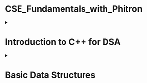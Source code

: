 # CSE_Fundamentals_with_Phitron

<details>
<summary>
  
# Introduction to C++ for DSA
</summary><blockquote>
  
<details>
<summary>
  
## 1-4 Setprecision in C++
</summary>
<p>Since a format specifier does not exist in C++, how can we set precision in a float value? For instance, If we want to shrink 2.568741 to 2.57, how can we do it?</p>
<h5>The method is as follows-</h5>
  
  ```c++
  float a;
  cin >> a;
  cout << fixed << setprecision(2) << a;
  ```
</details>
<details>
<summary>
  
## 1-6 min() and max() Built-in function in C++
</summary>
<p>In C++, the min() and max() functions can be used to find the minimum and maximum values between two or more variables. Here are two example usages:</p>
<h5>Between Two Numbers:</h5>
  
  ```c++
  int minimumValue = min(a, b);
  int maximumValue = max(a, b);
  ```
<h5>Among More Than Two Numbers:</h5>
  
  ```c++
  int minimumValue = min({a, b, c});
  int maximumValue = max({a, b, c});
  ```
 <p>Time Complexity - O(1)</p>
</details>
<details>
<summary>
  
## 1-7 swap() Built-in Function in C++
</summary>
<p>The swap() function in C++ is used to exchange the values of two variables.</p>
<h5>Syntax-</h5>
  
  ```c++
  swap(a, b);
  ```
</details>
<details>
<summary>
  
## 1-8 String Input and Output in C++
</summary>
<p>cin object reads input until the next whitespace character (e.g., space, tab, or newline). To read an entire line of input, we can use getline()</p>
<h5>Syntax 1-</h5>
  
  ```c++
  char S[100];
  cin.getline(S, 100);
  ```
<h5>Syntax 2-</h5>
  
  ```c++
  string S;
  getline(cin, S);
  ```
<p>It's important to note that getline() reads input until a newline character is encountered, but it discards the newline character itself. If we need to process the newline character, we can use <strong>cin.ignore()</strong> or handle it separately.</p>
<p>Here is a problem we often face</p>
<img src="https://i.ibb.co/wpmN14J/Capture.png" alt="problem picture" style="width:400px;height:321px;">
<p>The reason we're not getting the desired value for string <strong>B</strong> is that when we use the <strong>getline(cin, B)</strong> function after reading an integer <strong>A</strong> using <strong>cin >> A</strong>, there is a newline character <strong>(\n)</strong> left in the input stream. The <strong>getline()</strong> function reads until it encounters a newline character, so it immediately reads that leftover newline character and assigns an empty string to <strong>B</strong>.</p>
<p>To fix this issue, we can add an extra <strong>cin.ignore()</strong> statement before the <strong>getline()</strong> function to discard the newline character. Here's the modified code:</p>
  
  ```c++
  #include <iostream>
  using namespace std;

int main() {
int A;
cin >> A;
cout << A << endl;

    cin.ignore(); // Add this line to discard the newline character

    string B;
    getline(cin, B);
    cout << B << endl;

    return 0;

}

````
</details>
<details>
<summary>

## 2-3 Create Dynamic Array
</summary>
<p>To create a dynamic array in C++, we can use pointers and allocate memory on the heap using the new operator. Here's an example of creating a dynamic array:</p>

```c++
int* dynamicArray = new int[size];
````

<h5>To Delete an array:</h5>
  
  ```c++
  delete[] dynamicArray;
  ```
</details>
<details>
<summary>
  
## 2-6 Return Dynamic Array from Function
</summary>
<p>It's important to note that directly returning a static array from a function is not possible because the lifetime of a static array is limited to the scope in which it is defined. This means that when a function finishes its work, the static array, along with all the variables declared inside it, will be deleted from the stack memory.</p>
<p>If we want to return an array from a function, we must have to make a dynamic array. Moreover, the return type of the function will be a pointer (*).</p>
<h5>Syntax below:</h5>
  
  ```c++
  int *dynamicArrayFun()
    {
      int *ary = new int[5];
      for (int i = 0; i < 5; i++)
      {
        ary[i] = i;
      }
    }
    int main()
    {
      int *myArray = dynamicArrayFun();
      return 0;
    }
  ```
<h5>To Delete an array:</h5>
  
  ```c++
  delete[] myArray;
  ```
</details>
<details>
<summary>
  
## 3-5 Return Object from Function
</summary>
<p>Unlike returning an array, we don't need to make it dynamic. We can return an object from a function, even if it is a static object.</p>
<h3>Syntax for returning a static object:</h3>
  
  ```c++
  class MyClass
    {
    public:
      int val_1;
      int val_2;
      MyClass(int val_1, int val_2)
      {
        this->val_1 = val_1;
        this->val_2 = val_2;
      }
    };
    MyClass myFun()
    {
      MyClass obj(5, 10);
      return obj;
    }
 int main()
   {
     MyClass obj = myFun();
     cout << obj.val_1 << " " << obj.val_2;
     return 0;
   }
  ```
<h3>Syntax for returning a dynamic object:</h3>
<p>To return a dynamic object, we can apply two approach</p>
<h5>Syntax 1 (Similar to the dynamic array method):</h5>
  
  ```c++
 class MyClass
  {
   public:
    int val_1;
    int val_2;
    MyClass(int val_1, int val_2)
     {
      this->val_1 = val_1;
      this->val_2 = val_2;
     }
   };

MyClass *myFun()
{
MyClass *dynamicObj = new MyClass(50, 100);
return dynamicObj;
}

int main()
{
MyClass \*obj = myFun();
cout << obj->val_1 << " " << obj->val_2;
return 0;
}

````
<h5>Syntax 2:</h5>

```c++
class MyClass
{
public:
    int val_1;
    int val_2;
    MyClass(int val_1, int val_2)
    {
        this->val_1 = val_1;
        this->val_2 = val_2;
    }
};

MyClass myFun()
{
    MyClass *dynamicObj = new MyClass(50, 100);
    return *dynamicObj;
}

int main()
{
    MyClass obj = myFun();
    cout << obj.val_1 << " " << obj.val_2;
    return 0;
}
````

</details>

<details>
<summary>
  
## 3-7 Access Values of Dynamic Object
</summary>
<p>To access the values of a dynamic object in C++, we need to use the arrow operator (->) with the pointer to the object.</p>
<h5>Syntax:</h5>
  
  ```c++
  MyClass* dynamicObj = new MyClass(50, 100);
  cout << dynamicObj->val_1 << " " << dynamicObj->val_2;
  ```
<p>There is an alternative approach, first we can dereferenced using the * operator to obtain the underlying object. Then, we can use the dot operator (.) to access the members of the object.</p>
<h5>Syntax:</h5>
  
  ```c++
  MyClass* dynamicObj = new MyClass(50, 100);
  cout << (*dynamicObj).val_1 << " " << (*dynamicObj).val_2;
  ```
</details>
<details>
<summary>
  
## 3-8 sort() Function in C++

</summary>
<h5>Sorting Syntax for Array:</h5>
  
  ```c++
  sort(a, a + n);
  ```
<h5>Sorting Syntax for String:</h5>
  
  ```c++
  sort(s.begin(), s.end());
  ```
<p>The sort() function in C++ is used to sort elements in a given range. It has three parts - <strong>start_iterator</strong>, <strong>end_iterator</strong> and <strong>comparison_operator</strong>. Comparison_operator is an optional parameter to specify the custom comparison function or predicate. If not provided, the default < operator is used for sorting in ascending order.</p>
<p>Bear in mind, When we call <strong>sort(a, a+n)</strong>, the range to be sorted includes the elements from <strong>a</strong> (inclusive) up to <strong>a+n</strong> (exclusive). In other words, the <strong>sort()</strong> function sorts the elements before the end iterator <strong>a + n</strong>. If we call <strong>sort(a, a+5)</strong>, it will sort before <strong>a+5</strong></p>
<h5>Here is a picture for better understanding</h5>
<img src="https://i.ibb.co/9T2d7Rq/Capture.png" alt="Sort picture" style="width:500px;height:142px;">
<p><strong>Time complexity: </strong> Time complexity of <strong>sort()</strong> function is <strong>O(N log N)</strong>, which is better than <strong>selection sort</strong></p>
</details>
<details>
<summary>
  
## 5-1 String in C++
</summary>
<p>Source link: https://cplusplus.com/reference/string/string/</p>
<h5>Capacity:</h5>
  <ul>
    <li><strong>s.size()</strong> -> returns the size of the string.</li>
    <li><strong>s.max_size()</strong> -> returns the maximum size that string can hold.</li>
    <li><strong>s.capacity()</strong> -> returns current available capacity of the string.</li>
    <li><strong>s.clear()</strong> -> clear the string.</li>
    <li><strong>s.empty()</strong> -> return true/false if the string is empty.</li>
    <li><strong>s.resize(new_size, fill_char)</strong> -> change the size of the string.</li>
  </ul>
<h5>Element access:</h5>
  <ul>
    <li><strong>S[i]</strong> -> access the ith index of the string.</li>
    <li><strong>s.at(i)</strong> -> access the ith index of the string.</li>
    <li><strong>s.back()</strong> -> access the last element of the string.</li>
    <li><strong>s.front()</strong> -> access the first element of the string.</li>
  </ul>
 <h5>Modifiers:</h5>
  <ul>
    <li><strong>s+=</strong> -> append another string.</li>
    <li><strong>s.append("Hello")</strong> -> to append different strings to s. Each call to append() adds the specified string to the end of s</li>
    <li><strong>s.push_back("H")</strong> -> add character to the last of the string.</li>
    <li><strong>s.pop_back()</strong> -> remove the last character of the string.</li>
    <li><strong>s=</strong> -> assign string.</li>
    <li><strong>s.assign("Goodbye")</strong> -> assign string.</li>
    <li><strong>s.erase(5)</strong> -> erase characters from the string.</li>
    <li><strong>s.replace(6, 5, "C++")</strong> -> replace a portion of the string.</li>
    <li><strong>s.insert(6, "C++ ")</strong> -> insert a portion to a specific position.</li>
  </ul>
  <h5>Iterators:</h5>
  <ul>
    <li><strong>s.begin()</strong> -> pointer to the first element.</li>
    <li><strong>s.end()</strong> -> pointer to the next element after the last element of the string.</li>
</details>
<details>
<summary>
  
## 5-8 Stringstream in C++
</summary>
<p>Stringstream provides a convenient way to extract values from strings or concatenate values into a string.</p>
<h5>To extract values from strings:</h5>
  
  ```c++
    string sentence = "Hello world!";
    stringstream ss(sentence); // Create a stringstream object with the sentence string

    string word;
    while (ss >> word)
    {
        cout << word << endl; // Output each extracted word
    }

````
<h5>To concatenate values into a string:</h5>

```c++
  string word_1 = "Hello";
  string word_2 = "world!";

  stringstream ss;
  ss << word_1 << " " << word_2;
  string result = ss.str();
  cout << result << endl;
````

</details>
<details>
<summary>
  
## 6-3 Range Based For Loop in String
</summary>
<p>The range-based for loop is a convenient loop construct that simplifies iterating over elements in a container or range.</p>
<h5>Syntax:</h5>
  
  ```c++
    string myString = "Hello world";
    for (char c : myString)
    {
        cout << c << " ";
    }
  ```
</details>
<details>
<summary>
  
## 6-4 Reverse Word Printing using Stringstream
</summary>
<p>অনেক informative একটা ভিডিও I এটা নিয়ে পরে কাজ করবো I pass by value and pass by reference নিয়ে আরেকটা সেকশন করতে হবে I যেটা C তে মডিউল ১৫ তে দেখাইছিলো </p>
</details>
<details>
<summary>
  
## 6-6 This Keyword in C++
</summary>
<p>The keyword "this" is a pointer that refers to the current object instance within a member function of a class. It is an implicit parameter that allows us to access the object's members and distinguish them from local variables or parameters with the same name.</p>

```c++
   class MyClass
   {
    public:
      string name;
      int age;
      MyClass(string name, int age)
      {
        this->name = name;
        this->age = age;
      }
};
int main()
{
    MyClass myObj("Rohim", 15);
    return 0;
}
```

</details>
<details>
<summary>
  
## 7-5 Sort Array of Objects using sort() Function
</summary>
<p>The sort() function allows us to provide a custom comparison function to define the sorting order. The comparison function should be a binary predicate that takes two arguments and returns true if the first argument should be placed before the second argument in the sorted sequence.</p>
<h5>Example:</h5>

```c++
#include <bits/stdc++.h>
using namespace std;

class MyClass
{
public:
    string name;
    int age;
    MyClass(string name, int age)
    {
        this->name = name;
        this->age = age;
    }
};
bool comparison_function(MyClass a, MyClass b)
{
    // Sorting in descending order
    return a.age > b.age;
}
int main()
{
    MyClass person_1("Rohim", 15);
    MyClass person_2("Korim", 25);
    MyClass person_3("Hafiz", 50);
    MyClass person_4("Tabeeb", 12);
    vector<MyClass> ary = {person_1, person_2, person_3, person_4};

    sort(ary.begin(), ary.end(), comparison_function);

    for (MyClass person : ary)
    {
        cout << person.name << " " << person.age << endl;
    }
    return 0;
}
```

</details>

<details>
<summary>
  
## End
</summary>
<p>
</details>
  
</blockquote></details>

<details>
<summary>
  
# Basic Data Structures
</summary><blockquote>

<details>
<summary>
  
## 1-1 What is Time Complexity
</summary>
<p>Time complexity is defined as the amount of time taken by an algorithm to run. It measures the time taken to execute each statement of code in an algorithm</p>
<h5>Input limit of Time Complexity</h5>
<table>
  <tr>
    <th>Big O notation</th>
    <th>Input size</th>
    <th>Example</th>
  </tr>
  <tr>
    <td>O(1)</td>
    <td></td>
    <td></td>
  </tr>
   <tr>
    <td>O(log N)</td>
     <td>10<sup>18</sup></td>
     <td>Binary search, binary heaps, merge sort, and quicksort</td>
  </tr>
  <tr>
    <td>O($\sqrt{N}$)</td>
     <td>10<sup>14</sup></td>
    <td>Checking perfect square, Checking prime numbe</td>
  </tr>
  <tr>
    <td>O(N)</td>
     <td>10<sup>7</sup></td>
    <td>Arrays, Linked Lists, Linear Search, Bubble Sort, Selection Sort, Counting Sort</td>
  </tr>
  <tr>
    <td>O(N log(N))</td>
     <td>10<sup>5</sup></td>
    <td>Merge Sort, QuickSort, Heap Sort</td>
  </tr>
  <tr>
    <td>O(N*N)</td>
     <td>10<sup>3</sup></td>
    <td>Bubble Sort, Selection Sort, Insertion Sort</td>
  </tr>
</table>
</details>

<details>
<summary>
  
## 1-8 What is Space Complexity
</summary>
<p>The space Complexity of an algorithm is the total space taken by the algorithm with respect to the input size. Space complexity includes both Auxiliary space and space used by input. Auxiliary Space is the extra space or temporary space used by an algorithm.</p>

</details>

<details>
<summary>
  
## STL Vector
</summary>
<h4>1. Constructor</h4>
<table>
  <tr>
    <th>Name</th>
    <th>Details</th>
    <th>Time Complexity</th>
  </tr>
  <tr>
    <td>vector<'type'>v</td>
    <td>Construct a vector with 0 elements</td>
    <td>O(1)</td>
  </tr>
  <tr>
    <td>vector<'type'>v(N)</td>
    <td>Construct a vector with N elements and the value will be garbage</td>
    <td>O(N)</td>
  </tr>
  <tr>
    <td>vector<'type'>v(N,V)</td>
    <td>Construct a vector with N elements and the value will be V</td>
    <td>O(N)</td>
  </tr>
  <tr>
    <td>vector<'type'>v(v2)</td>
    <td>Construct a vector by copying another vector v2</td>
    <td>O(N)</td>
  </tr>
  <tr>
    <td>vector<'type'>v(A,A+N)</td>
    <td>Construct a vector by copying all elements from an array A of size N</td>
    <td>O(N)</td>
  </tr>
</table>
<h4>2. Capacity</h4>
<table>
  <tr>
    <th>Name</th>
    <th>Details</th>
    <th>Time Complexity</th>
  </tr>
  <tr>
    <td>v.size()</td>
    <td>Returns the size of the vector</td>
    <td>O(1)</td>
  </tr>
  <tr>
    <td>v.max_size()</td>
    <td>Returns the maximum size that the vector can hold</td>
    <td>O(1)</td>
  </tr>
  <tr>
    <td>v.capacity()</td>
    <td>Returns the current available capacity of the vector</td>
    <td>O(1)</td>
  </tr>
  <tr>
    <td>v.clear()</td>
    <td>Clears the vector elements. Do not delete the memory, only clear the value.</td>
    <td>O(N)</td>
  </tr>
  <tr>
    <td>v.empty()</td>
    <td>Return true/false if the vector is empty or not.</td>
    <td>O(1)</td>
  </tr>
  <tr>
    <td>v.resize()</td>
    <td>Change the size of the vector</td>
    <td>O(K); where K is the difference between new size and current size</td>
  </tr>
</table>
<h4>3. Modifiers</h4>
<table>
  <tr>
    <th>Name</th>
    <th>Details</th>
    <th>Time Complexity</th>
  </tr>
  <tr>
    <td>v= or v.assign()</td>
    <td>Assign another vector</td>
    <td>O(N) if sizes are different, O(1) otherwise</td>
  </tr>
  <tr>
    <td>v.push_back()</td>
    <td>Add an element to the end</td>
    <td>O(1)</td>
  </tr>
  <tr>
    <td>v.pop_back()</td>
    <td>Remove the last element</td>
    <td>O(1)</td>
  </tr>
  <tr>
    <td>v.insert()</td>
    <td>Insert elements at a specific position</td>
    <td>O(N+K); where K is the number of elements to be inserted</td>
  </tr>
  <tr>
    <td>v.erase()</td>
    <td>Delete elements from a specific position</td>
    <td>O(N+K); where K is the number of elements to be deleted</td>
  </tr>
  <tr>
    <td>replace(v.begin(),v.end(),value,replace_value)</td>
    <td>Replace all the value with replace_value. Not under a vector</td>
    <td>O(N)</td>
  </tr>
  <tr>
    <td>find(v.begin(),v.end(),V)</td>
    <td>Find the value V. Not under a vector</td>
    <td>O(N)</td>
  </tr>
</table>
<h4>4. Element access</h4>
<table width=100>
<tbody width=100>
  <tr>
    <th>Name</th>
    <th>Details</th>
    <th>Time Complexity</th>
  </tr>
  <tr>
    <td>v[i]</td>
    <td>Access the ith element.</td>
    <td>O(1)</td>
  </tr>
 <tr>
    <td>v.at(i)</td>
    <td>Access the ith element.</td>
    <td>O(1)</td>
  </tr>
   <tr>
    <td>v.back()</td>
    <td>Access the last element</td>
    <td>O(1)</td>
  </tr>
   <tr>
    <td>v.front()</td>
    <td>Access the first element</td>
    <td>O(1)</td>
  </tr>
  <tbody>
</table>
<h4>5. Iterators</h4>
<table>
  <tr>
    <th>Name</th>
    <th>Details</th>
    <th>Time Complexity</th>
  </tr>
  <tr>
    <td>v.begin()</td>
    <td>Pointer to the first element.</td>
    <td>O(1)</td>
  </tr>
 <tr>
    <td>v.end()</td>
    <td>Pointer to the last element</td>
    <td>O(1)</td>
  </tr> 
</table>
</details>
<details>
<summary>
  
## 3-2 Idea of Prefix Sum Array
</summary>
<h5>What is Prefix Sum</h5>
<p>Prefix Sum, also known as Cumulative Sum, is a technique used in computer science and mathematics to efficiently calculate the running sum of elements in an array or sequence. The idea behind prefix sum is to precompute and store the cumulative sum of elements up to each index in the array.</p>

<img src = "https://github.com/MDAnwarHossen/CSE_Fundamentals_with_Phitron/blob/main/images/prefix_Sum.jpg">
<p>The idea is that, While traversing an array, update the element by adding it with its previous element. As a result, we would be able to get a summation from any index to any index.</p>
<p>For example, if we want to obtain the summation from index 1 to index 3 of the above picture, we would be able to get it easily.</p>

```c++
A[3] - A[1-1];
```

<h5>Corner case:</h5>
<p>If we want to obtain the summation from any index to the 0 index, we don't need to subtract A[0-1] because we can't go beyond 0.</p>
</details>
<details>
<summary>
  
## 3-5 Idea of Binary Search Algorithm
</summary>
<h5>What is Binary Search Algorithm?</h5>
<p>Binary Search is defined as a searching algorithm used in a sorted array by repeatedly dividing the search interval in half. The idea of binary search is to use the information that the array is sorted and reduce the time complexity to O(log N). </p>

<img src = "https://github.com/MDAnwarHossen/CSE_Fundamentals_with_Phitron/blob/main/images/binary-search.jpg">
<h5>In this algorithm</h5>

    + Divide the search space into two halves by finding the middle index “mid”.
    + Compare the middle element of the search space with the key.
    + If the key is found at middle element, the process is terminated.
    + If the key is not found at middle element, choose which half will be used as the next search space.

      + If the key is smaller than the middle element, then the left side is used for next search.
      + If the key is larger than the middle element, then the right side is used for next search.

    + This process is continued until the key is found or the total search space is exhausted.

</details>

<details>
<summary>
  
## 5-1 Why Linked List - I
</summary>
<h5>What is Linked List?</h5>
<p>Linked lists are linear data structures that hold data in individual objects called nodes. These nodes hold both the data and a reference to the next node in the list</p>

<img src = "https://github.com/MDAnwarHossen/CSE_Fundamentals_with_Phitron/blob/main/images/LLdrawio.png">
<h5>Why do we need linked lists?</h5>
<ul>
<li>Efficient Insertions and Deletions</li>
<li>Flexible Memory Allocation</li>
<li>Easy Merge and Split</li>
<li>Dynamic Size</li>
</ul>

</details>
<details>
<summary>
  
## Module 10: STL List and Cycle Detection
</summary>
<h5>1. Constructor</h5>
<table>
<tr>
  <th>Name</th>
  <th>Details</th>
  <th>Time Complexity</th>
</tr>
<tr>
  <td>list<'type'>myList</td>
  <td>Construct a list with 0 elements</td>
  <td>O(1)</td>
</tr>
<tr>
  <td>list<'type'>myList(N)</td>
  <td>Construct a list with N elements and the value will be garbage</td>
  <td>O(N)</td>
</tr>
<tr>
  <td>list<'type'>myList(N,V)</td>
  <td>Construct a list with N elements and the value will be V</td>
  <td>O(N)</td>
</tr>
<tr>
  <td>list<'type'>myList(list2)</td>
  <td>Construct a list by copying another list list2</td>
  <td>O(N)</td>
</tr>
<tr>
  <td>list<'type'>myList(A,A+N)</td>
  <td>Construct a list by copying all elements from an array A of size N</td>
  <td>O(N)</td>
</tr>
</table>
<h5>2. Capacity</h5>
<table>
<tr>
  <th>Name</th>
  <th>Details</th>
  <th>Time Complexity</th>
</tr>
<tr>
  <td>myList.size()</td>
  <td>Returns the size of the list</td>
  <td>O(1)</td>
</tr>
<tr>
  <td>myList.empty()</td>
  <td>Return true/false if the list is empty or not.</td>
  <td>O(1)</td>
</tr>
<tr>
  <td>myList.max_size()</td>
  <td>Returns the maximum size that the vector can hold</td>
  <td>O(1)</td>
</tr>
<tr>
  <td>myList.clear()</td>
  <td>Clears the list elements. Do not delete the memory, only clear the list.</td>
  <td>O(N)</td>
</tr>
<tr>
  <td>myList.resize(v)</td>
  <td>Change the size of the list</td>
  <td>O(v); where v is the difference between new size and current size.</td>
</tr>
</table>
<h5>3. Modifiers</h5>
<table>
<tr>
  <th>Name</th>
  <th>Details</th>
  <th>Time Complexity</th>
</tr>
<tr>
  <td>myList= or myList.assign(list2.begin(),list2.end())</td>
  <td>Assign another list.</td>
  <td>O(N)</td>
</tr>
<tr>
  <td>myList.push_back(val)</td>
  <td>Add an element to the tail</td>
  <td>O(1)</td>
</tr>
<tr>
  <td>myList.push_front(val)</td>
  <td>Add an element to the head.</td>
  <td>O(1)</td>
</tr>
<tr>
  <td>myList.pop_back()</td>
  <td>Delete the tail.</td>
  <td>O(1)</td>
</tr>
<tr>
  <td>myList.pop_front()</td>
  <td>Delete the head.</td>
  <td>O(1)</td>
</tr>
<tr>
  <td>myList.insert(pos, val)

<img src = "https://github.com/MDAnwarHossen/CSE_Fundamentals_with_Phitron/blob/main/images/red.png">Check note below</td>

  <td>Insert elements at a specific position.</td>
  <td>O(N+K); where K is the number of elements to be inserted.</td>
</tr>
<tr>
  <td>myList.insert(pos,Num_of_element_to_insert, val)
  <td>Insert elements at a specific position.</td>
  <td>O(N+K); where K is the number of elements to be inserted.</td>
</tr>
<tr>
  <td>myList.erase(iterator_position)<a href="https://github.com/MDAnwarHossen/CSE_Fundamentals_with_Phitron/blob/main/codes/erase.cpp" target="_blank"> See Code </a></td>
  <td>Delete elements from a specific position.</td>
  <td>O(N+K); where K is the number of elements to be deleted.</td>
</tr>
<tr>
  <td>myList.erase(iterator_pos, iterator_pos) <a href="https://github.com/MDAnwarHossen/CSE_Fundamentals_with_Phitron/blob/main/codes/erase.cpp" target="_blank"> See Code </a></td>
  <td>Delete elements from a specific position.</td>
  <td>O(N+K); where K is the number of elements to be deleted.</td>
</tr>
<tr>
  <td>replace(myList.begin(),myList.end(),value,replace_value)</td>
  <td>Replace all the value with replace_value. Not under a list STL.</td>
  <td>O(N)</td>
</tr>
<tr>
  <td>find(myList.begin(),myList.end(),V)</td>
  <td>Find the value V. Not under a list STL.</td>
  <td>O(N)</td>
</tr>
</table>
<img src = "https://github.com/MDAnwarHossen/CSE_Fundamentals_with_Phitron/blob/main/images/red.png">
There are two methods to traverse to a specific position in a linked list.
<h5>Method 1</h5>

```c++
#include <bits/stdc++.h>
using namespace std;

int main()
{
    list<int> myList;         // declaring list
    myList.assign(3, 2);      // creates 2 2 2 nodes to the list
    auto it = myList.begin(); // create a iterator to beginning
    advance(it, 2);           // Go to that position. Here after 2 position. That means 3rd position.
    myList.insert(it, 5);     // inserts 5 at 3rd position
    for (auto i = myList.begin(); i != myList.end(); i++)
    {
        cout << *i << " ";    //2 2 5 2
    }
    return 0;
}
```

<h5>Method 2</h5>
<img src = "https://github.com/MDAnwarHossen/CSE_Fundamentals_with_Phitron/blob/main/images/Capture.PNG">
<h5>4. Operations</h5>
<table>
<tr>
  <th>Name</th>
  <th>Details</th>
  <th>Time Complexity</th>
</tr>
<tr>
  <td>myList.sort()</td>
  <td>Sort the list in ascending order.</td>
  <td>O(NlogN)</td>
</tr>
<tr>
  <td>myList.sort(greater<type>())</td>
  <td>Sort the list in descending order</td>
  <td>O(NlogN)</td>
</tr>
<tr>
  <td>myList.reverse()</td>
  <td>Reverse the list.</td>
  <td>O(N)</td>
</tr>
<tr>
  <td>myList.remove(V)</td>
  <td>Remove the value V from the list.</td>
  <td>O(N)</td>
</tr>
<tr>
  <td>myList.unique()</td>
  <td>Deletes the duplicate values from the list. You must sort the list first.</td>
  <td>O(N), with sort O(NlogN)</td>
</tr>
</table>
<h5>5. Element access</h5>
<table>
<tr>
  <th>Name</th>
  <th>Details</th>
  <th>Time Complexity</th>
</tr>
<tr>
<td>myList.back()</td>
<td>Access the tail element.</td>
<td>O(1)</td>
</tr>
<tr>
<td>myList.front()</td>
<td>Access the head element.</td>
<td>O(1)</td>
</tr>
<tr>
<td>next(myList.begin(),i)</td>
<td>Access the ith element</td>
<td>O(1)</td>
</tr>
</table>
<h5>6. Iterators</h5>
<table>
<tr>
  <th>Name</th>
  <th>Details</th>
  <th>Time Complexity</th>
</tr>
<tr>
<td>myList.begin()</td>
<td>Pointer to the first element.</td>
<td>O(1)</td>
</tr>
<tr>
<td>myList.end()</td>
<td>Pointer to the last element.</td>
<td>O(1)</td>
</tr>
</table>
</details>
<details>
<summary>
  
## 10-8 Detect Cycle in Singly Linked List
</summary>
<h5>Detect loop in a linked list using Floyd’s Cycle-Finding Algorithm</h5>
<p>This algorithm is used to find a loop in a linked list. It uses two pointers. Move one pointer(slow_p) by one and another pointer(fast_p) by two. The faster one is called the faster pointer(fast_p) and the other one is called the slow pointer(slow_p).</p>
<p>If these pointers meet at the same node then there is a loop. If pointers do not meet then the linked list doesn’t have a loop.</p>
<h5>Illustration:</h5>
<p>The below image shows how the detect loop function works in the code:</p>
<img src = "https://github.com/MDAnwarHossen/CSE_Fundamentals_with_Phitron/blob/main/images/Detect-loop-in-a-linked-list.png">

</details>
<details>
<summary>
  
## 13-3 What is Stack
</summary>
<p>Paragraph</p>

</details>

</blockquote></details>
</blockquote></details>

```

```

